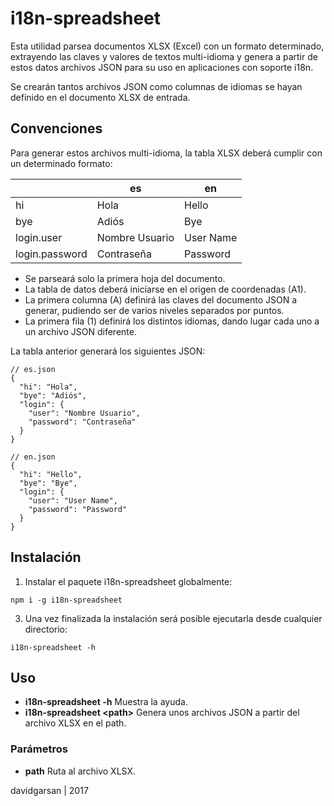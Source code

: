 # i18n-spreadsheet

Esta utilidad parsea documentos XLSX (Excel) con un formato determinado, extrayendo las claves y valores de
textos multi-idioma y genera a partir de estos datos archivos JSON para su uso en aplicaciones con soporte i18n.

Se crearán tantos archivos JSON como columnas de idiomas se hayan definido en el documento XLSX de entrada.

## Convenciones

Para generar estos archivos multi-idioma, la tabla XLSX deberá cumplir con un determinado formato:

|                | es             | en        |
|----------------|----------------|-----------|
| hi             | Hola           | Hello     |
| bye            | Adiós          | Bye       |
| login.user     | Nombre Usuario | User Name |
| login.password | Contraseña     | Password  |

  - Se parseará solo la primera hoja del documento.
  - La tabla de datos deberá iniciarse en el origen de coordenadas (A1).
  - La primera columna (A) definirá las claves del documento JSON a generar, pudiendo ser de varios niveles
    separados por puntos.
  - La primera fila (1) definirá los distintos idiomas, dando lugar cada uno a un archivo JSON diferente.
  
  La tabla anterior generará los siguientes JSON:
  
  ```
  // es.json
  {
    "hi": "Hola",
    "bye": "Adiós",
    "login": {
      "user": "Nombre Usuario",
      "password": "Contraseña"
    }
  }
  
  // en.json
  {
    "hi": "Hello",
    "bye": "Bye",
    "login": {
      "user": "User Name",
      "password": "Password"
    }
  }
  ```

## Instalación

1. Instalar el paquete i18n-spreadsheet globalmente:

  ```
  npm i -g i18n-spreadsheet
  ```
  
3. Una vez finalizada la instalación será posible ejecutarla desde cualquier directorio:

  ```
  i18n-spreadsheet -h   
  ```
 
## Uso

* **i18n-spreadsheet -h**                  Muestra la ayuda.
* **i18n-spreadsheet \<path>**  Genera unos archivos JSON a partir del archivo XLSX en el path.

### Parámetros

* **path**                  Ruta al archivo XLSX.

davidgarsan | 2017

